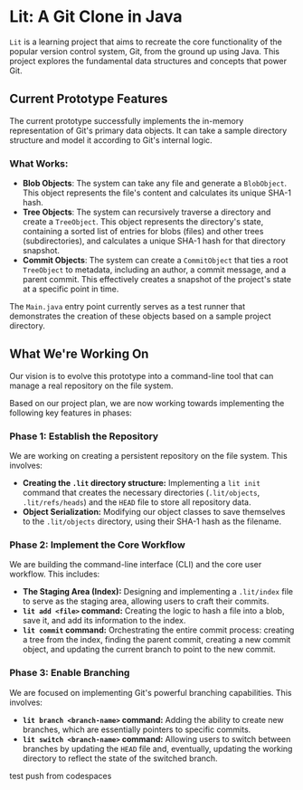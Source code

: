 # Lit: A Git Clone in Java

`Lit` is a learning project that aims to recreate the core functionality of the popular version control system, Git, from the ground up using Java. This project explores the fundamental data structures and concepts that power Git.

## Current Prototype Features

The current prototype successfully implements the in-memory representation of Git's primary data objects. It can take a sample directory structure and model it according to Git's internal logic.

### What Works:

- **Blob Objects**: The system can take any file and generate a `BlobObject`. This object represents the file's content and calculates its unique SHA-1 hash.
- **Tree Objects**: The system can recursively traverse a directory and create a `TreeObject`. This object represents the directory's state, containing a sorted list of entries for blobs (files) and other trees (subdirectories), and calculates a unique SHA-1 hash for that directory snapshot.
- **Commit Objects**: The system can create a `CommitObject` that ties a root `TreeObject` to metadata, including an author, a commit message, and a parent commit. This effectively creates a snapshot of the project's state at a specific point in time.

The `Main.java` entry point currently serves as a test runner that demonstrates the creation of these objects based on a sample project directory.

## What We're Working On

Our vision is to evolve this prototype into a command-line tool that can manage a real repository on the file system.

Based on our project plan, we are now working towards implementing the following key features in phases:

### Phase 1: Establish the Repository

We are working on creating a persistent repository on the file system. This involves:

- **Creating the `.lit` directory structure:** Implementing a `lit init` command that creates the necessary directories (`.lit/objects`, `.lit/refs/heads`) and the `HEAD` file to store all repository data.
- **Object Serialization:** Modifying our object classes to save themselves to the `.lit/objects` directory, using their SHA-1 hash as the filename.

### Phase 2: Implement the Core Workflow

We are building the command-line interface (CLI) and the core user workflow. This includes:

- **The Staging Area (Index):** Designing and implementing a `.lit/index` file to serve as the staging area, allowing users to craft their commits.
- **`lit add <file>` command:** Creating the logic to hash a file into a blob, save it, and add its information to the index.
- **`lit commit` command:** Orchestrating the entire commit process: creating a tree from the index, finding the parent commit, creating a new commit object, and updating the current branch to point to the new commit.

### Phase 3: Enable Branching

We are focused on implementing Git's powerful branching capabilities. This involves:

- **`lit branch <branch-name>` command:** Adding the ability to create new branches, which are essentially pointers to specific commits.
- **`lit switch <branch-name>` command:** Allowing users to switch between branches by updating the `HEAD` file and, eventually, updating the working directory to reflect the state of the switched branch.

test push from codespaces